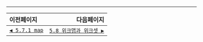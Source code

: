 ---   
|이전페이지|다음페이지|
|:---|---:|
|[`◀ 5.7.1 map`](./5.7.1_map.md)|[`5.8 위크맵과 위크셋 ▶`](./5.8_weakmap-weakset.md)|
